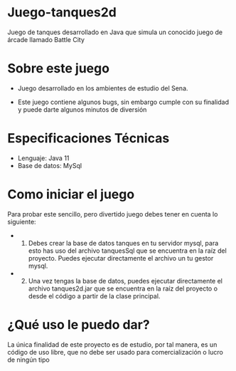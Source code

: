 # Juego-tanques2d

Juego de tanques desarrollado en Java que simula un conocido juego de árcade llamado Battle City

# Sobre este juego

 - Juego desarrollado en los ambientes de estudio del Sena.

 - Este juego contiene algunos bugs, sin embargo cumple con su finalidad y puede darte algunos minutos de diversión

# Especificaciones Técnicas 

 - Lenguaje: Java 11
 - Base de datos: MySql

# Como iniciar el juego 

Para probar este sencillo, pero divertido juego debes tener en cuenta lo siguiente:

  - 1. Debes crear la base de datos tanques en tu servidor mysql, para esto has uso del archivo tanquesSql que se encuentra en la raíz del proyecto. 
        Puedes ejecutar directamente el archivo un tu gestor mysql. 
    
  - 2. Una vez tengas la base de datos, puedes ejecutar directamente el archivo tanques2d.jar que se encuentra en la raíz del proyecto o desde el código a partir de la clase principal.

# ¿Qué uso le puedo dar?

La única finalidad de este proyecto es de estudio, por tal manera, es un código de uso libre, que no debe ser usado para comercialización o lucro de ningún tipo


